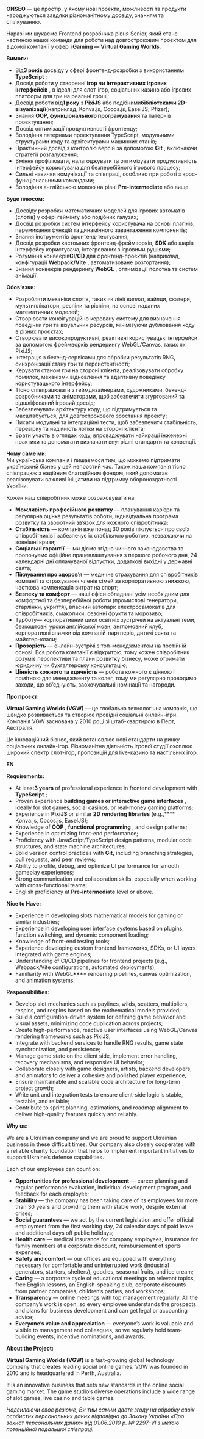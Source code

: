 **ONSEO** — це простір, у якому нові проєкти, можливості та продукти
народжуються завдяки різноманітному досвіду, знанням та спілкуванню.

Наразі ми шукаємо Frontend розробника рівня Senior, який стане частиною нашої
команди для роботи над довгостроковим проєктом для відомої компанії у сфері
**iGaming — Virtual Gaming Worlds**.  
  
**Вимоги:**

  * Від**3 років** досвіду у сфері фронтенд-розробки з використанням **TypeScript** ;
  * Досвід роботи у створенні **ігор чи** **інтерактивних ігрових інтерфейсів** , в ідеалі для слот-ігор, соціальних казино або ігрових платформ для гри на реальні гроші;
  * Досвід роботи від**1 року** з **PixiJS** або подібними**бібліотеками 2D-візуалізації**(наприклад, Konva.js, Cocos.js, EaselJS; Pfizer);
  * Знання **OOP, функціонального програмування** та патернів проєктування;
  * Досвід оптимізації продуктивності фронтенду;
  * Володіння патернами проектування TypeScript, модульними структурами коду та архітектурами машинних станів;
  * Практичний досвід з контролю версій за допомогою **Git** , включаючи стратегії розгалуження;
  * Вміння профілювати, налагоджувати та оптимізувати продуктивність інтерфейсу користувача для безперебійного ігрового процесу;
  * Сильні навички комунікації та співпраці, особливо при роботі з крос-функціональними командами;
  * Володіння англійською мовою на рівні **Pre-intermediate** або вище.  
  

**Буде плюсом:**

  * Досвіду розробки математичних моделей для ігрових автоматів (слотів) у сфері геймінгу або подібних галузях;
  * Досвід розробки систем інтерфейсу користувача на основі плагінів, перемикання функцій та динамічного завантаження компонентів;
  * Знання інструментів фронтенд-тестування;
  * Досвід розробки кастомних фронтенд-фреймворків, **SDK** або шарів інтерфейсу користувача, інтегрованих з ігровими рушіями;
  * Розуміння конвеєрів**CI/CD** для фронтенд-проєктів (наприклад, конфігурації **Webpack/Vite** , автоматизоване розгортання);
  * Знання конвеєрів рендерингу **WebGL** , оптимізації полотна та систем анімації.  
  

**Обов’язки:**

  * Розробляти механіки слотів, таких як лінії виплат, вайлди, скатери, мультиплікатори, респіни та ріспіни, на основі наданих математичних моделей;
  * Створювати конфігураційно керовану систему для визначення поведінки гри та візуальних ресурсів, мінімізуючи дублювання коду в різних проєктах;
  * Створювати високопродуктивні, реактивні користувацькі інтерфейси за допомогою фреймворків рендерингу WebGL/Canvas, таких як PixiJS;
  * Інтеграція з бекенд-сервісами для обробки результатів RNG, синхронізації стану гри та персистентності;
  * Керувати станом гри на стороні клієнта, реалізовувати обробку помилок, механізми відновлення та адаптивну поведінку користувацького інтерфейсу;
  * Тісно співпрацювати з геймдизайнерами, художниками, бекенд-розробниками та аніматорами, щоб забезпечити згуртований та відшліфований ігровий досвід;
  * Забезпечувати архітектуру коду, що підтримується та масштабується, для довгострокового зростання проекту;
  * Писати модульні та інтеграційні тести, щоб забезпечити стабільність, перевірку та надійність логіки на стороні клієнта;
  * Брати участь в оглядах коду, впроваджувати найкращі інженерні практики та допомагати визначати внутрішні стандарти та конвенції.  
  

**Чому саме ми:**  
Ми українська компанія і пишаємося тим, що можемо підтримати український
бізнес у цей непростий час. Також наша компанія тісно співпрацює з надійним
благодійним фондом, який допомагає реалізовувати важливі ініціативи на
підтримку обороноздатності України.

Кожен наш співробітник може розраховувати на:

  * **Можливість професійного розвитку** — планування кар’єри та регулярна оцінка результатів роботи, індивідуальна програма розвитку та зворотний зв’язок для кожного співробітника;
  * **Стабільність** — компанія вже понад 30 років піклується про своїх співробітників і забезпечує їх стабільною роботою, незважаючи на зовнішні кризи;
  * **Соціальні гарантії** — ми діємо згідно чинного законодавства та пропонуємо офіційне працевлаштування з першого робочого дня, 24 календарні дні оплачуваної відпустки, додаткові вихідні у державні свята;
  * **Піклування про здоров’я** — медичне страхування для співробітників компанії та страхування членів сімей за корпоративною знижкою, часткова компенсація витрат на спорт;
  * **Безпеку та комфорт** — наші офіси обладнані усім необхідним для комфортної та безперебійної роботи (промислові генератори, старлінки, укриття), власний автопарк електросамокатів для співробітників, смаколики, сезонні фрукти та морозиво;
  * Турботу— корпоративний цикл освітніх зустрічей на актуальні теми, безкоштовні уроки англійської мови, англомовний клуб, корпоративні знижки від компаній-партнерів, дитячі свята та майстер-класи;
  * **Прозорість** — онлайн-зустрічі з топ-менеджментом на постійній основі. Вся робота компанії є відкритою, тому кожен співробітник розуміє перспективи та плани розвитку бізнесу, може отримати юридичну чи бухгалтерську консультацію;
  * **Цінність кожного та вдячність** — робота кожного є цінною і помітною для менеджменту та колег, тому ми регулярно проводимо заходи, що об’єднують, заохочувальні номінації та нагороди.  
  

**Про проєкт:**

**Virtual Gaming Worlds (VGW)** — це глобальна технологічна компанія, що
швидко розвивається та створює провідні соціальні онлайн-ігри. Компанія VGW
заснована у 2010 році зі штаб-квартирою в Перт, Австралія.

Це інноваційний бізнес, який встановлює нові стандарти на ринку соціальних
онлайн-ігор. Різноманітна діяльність ігрової студії охоплює широкий спектр
слот-ігор, пропозицій для live-казино та настільних ігор.  
  
  
**EN**  
  
  
**Requirements:**

  * At least**3 years** of professional experience in frontend development with **TypeScript** ;
  * Proven experience **building games or interactive game interfaces** , ideally for slot games, social casinos, or real-money gaming platforms;
  * Experience in **PixiJS** or similar **2D rendering** **libraries** (e.g.,**** Konva.js, Cocos.js, EaselJS);
  * Knowledge of **OOP** , **functional programming** , and design patterns;
  * Experience in optimizing front-end performance;
  * Proficiency with JavaScript/TypeScript design patterns, modular code structures, and state machine architectures;
  * Solid version control practices with **Git,** including branching strategies, pull requests, and peer reviews;
  * Ability to profile, debug, and optimize UI performance for smooth gameplay experiences;
  * Strong communication and collaboration skills, especially when working with cross-functional teams;
  * English proficiency at **Pre-intermediate** level or above.  
  

**Nice to Have:**

  * Experience in developing slots mathematical models for gaming or similar industries;
  * Experience in developing user interface systems based on plugins, function switching, and dynamic component loading;
  * Knowledge of front-end testing tools;
  * Experience developing custom frontend frameworks, SDKs, or UI layers integrated with game engines;
  * Understanding of CI/CD pipelines for frontend projects (e.g., Webpack/Vite configurations, automated deployments);
  * Familiarity with WebGL**** rendering pipelines, canvas optimization, and animation systems.  
  

**Responsibilities:**

  * Develop slot mechanics such as paylines, wilds, scatters, multipliers, respins, and respins based on the mathematical models provided;
  * Build a configuration-driven system for defining game behavior and visual assets, minimizing code duplication across projects;
  * Create high-performance, reactive user interfaces using WebGL/Canvas rendering frameworks such as PixiJS;
  * Integrate with backend services to handle RNG results, game state synchronization, and persistence;
  * Manage game state on the client side, implement error handling, recovery mechanisms, and responsive UI behavior;
  * Collaborate closely with game designers, artists, backend developers, and animators to deliver a cohesive and polished player experience;
  * Ensure maintainable and scalable code architecture for long-term project growth;
  * Write unit and integration tests to ensure client-side logic is stable, testable, and reliable;
  * Contribute to sprint planning, estimations, and roadmap alignment to deliver high-quality features quickly and reliably.

**Why us:**

We are a Ukrainian company and we are proud to support Ukrainian business in
these difficult times. Our company also closely cooperates with a reliable
charity foundation that helps to implement important initiatives to support
Ukraine’s defense capabilities.

Each of our employees can count on:

  * **Opportunities for professional development** — career planning and regular performance evaluation, individual development program, and feedback for each employee;
  * **Stability** — the company has been taking care of its employees for more than 30 years and providing them with stable work, despite external crises;
  * **Social guarantees** — we act by the current legislation and offer official employment from the first working day, 24 calendar days of paid leave and additional days off public holidays;
  * **Health care** — medical insurance for company employees, insurance for family members at a corporate discount, reimbursement of sports expenses;
  * **Safety and comfort** — our offices are equipped with everything necessary for comfortable and uninterrupted work (industrial generators, starters, shelters), goodies, seasonal fruits, and ice cream;
  * **Caring** — a corporate cycle of educational meetings on relevant topics, free English lessons, an English-speaking club, corporate discounts from partner companies, children’s parties, and workshops;
  * **Transparency** — online meetings with top management regularly. All the company’s work is open, so every employee understands the prospects and plans for business development and can get legal or accounting advice;
  * **Everyone’s value and appreciation** — everyone’s work is valuable and visible to management and colleagues, so we regularly hold team-building events, incentive nominations, and awards.  
  

**About the Project:**

**Virtual Gaming Worlds (VGW)** is a fast-growing global technology company
that creates leading social online games. VGW was founded in 2010 and is
headquartered in Perth, Australia.  
  
It is an innovative business that sets new standards in the online social
gaming market. The game studio’s diverse operations include a wide range of
slot games, live casino and table games.

  
_Надсилаючи своє резюме, Ви тим самим даєте згоду на обробку своїх особистих
персональних даних відповідно до Закону України «Про захист персональних
даних» від 01.06.2010 р. № 2297-VІ з метою потенційної подальшої співпраці._